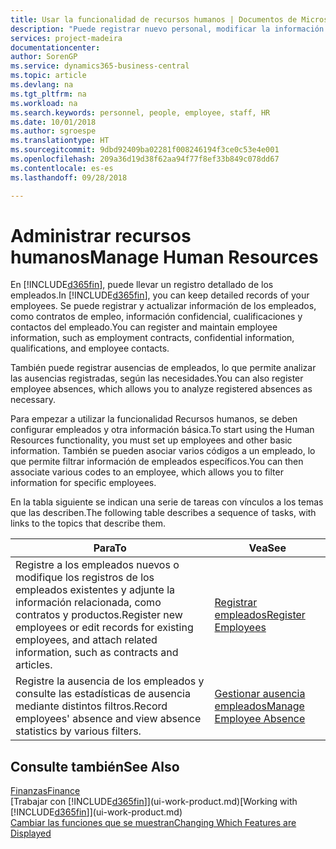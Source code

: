 ```yaml
---
title: Usar la funcionalidad de recursos humanos | Documentos de Microsoft
description: "Puede registrar nuevo personal, modificar la información del personal existente y registrar y analizar las ausencias."
services: project-madeira
documentationcenter: 
author: SorenGP
ms.service: dynamics365-business-central
ms.topic: article
ms.devlang: na
ms.tgt_pltfrm: na
ms.workload: na
ms.search.keywords: personnel, people, employee, staff, HR
ms.date: 10/01/2018
ms.author: sgroespe
ms.translationtype: HT
ms.sourcegitcommit: 9dbd92409ba02281f008246194f3ce0c53e4e001
ms.openlocfilehash: 209a36d19d38f62aa94f77f8ef33b849c078dd67
ms.contentlocale: es-es
ms.lasthandoff: 09/28/2018

---
```

# <a name="manage-human-resources"></a><span data-ttu-id="57ddb-103">Administrar recursos humanos</span><span class="sxs-lookup"><span data-stu-id="57ddb-103">Manage Human Resources</span></span>
<span data-ttu-id="57ddb-104">En [!INCLUDE[d365fin](includes/d365fin_md.md)], puede llevar un registro detallado de los empleados.</span><span class="sxs-lookup"><span data-stu-id="57ddb-104">In [!INCLUDE[d365fin](includes/d365fin_md.md)], you can keep detailed records of your employees.</span></span> <span data-ttu-id="57ddb-105">Se puede registrar y actualizar información de los empleados, como contratos de empleo, información confidencial, cualificaciones y contactos del empleado.</span><span class="sxs-lookup"><span data-stu-id="57ddb-105">You can register and maintain employee information, such as employment contracts, confidential information, qualifications, and employee contacts.</span></span>

<span data-ttu-id="57ddb-106">También puede registrar ausencias de empleados, lo que permite analizar las ausencias registradas, según las necesidades.</span><span class="sxs-lookup"><span data-stu-id="57ddb-106">You can also register employee absences, which allows you to analyze registered absences as necessary.</span></span>

<span data-ttu-id="57ddb-107">Para empezar a utilizar la funcionalidad Recursos humanos, se deben configurar empleados y otra información básica.</span><span class="sxs-lookup"><span data-stu-id="57ddb-107">To start using the Human Resources functionality, you must set up employees and other basic information.</span></span> <span data-ttu-id="57ddb-108">También se pueden asociar varios códigos a un empleado, lo que permite filtrar información de empleados específicos.</span><span class="sxs-lookup"><span data-stu-id="57ddb-108">You can then associate various codes to an employee, which allows you to filter information for specific employees.</span></span>

<span data-ttu-id="57ddb-109">En la tabla siguiente se indican una serie de tareas con vínculos a los temas que las describen.</span><span class="sxs-lookup"><span data-stu-id="57ddb-109">The following table describes a sequence of tasks, with links to the topics that describe them.</span></span>

| <span data-ttu-id="57ddb-110">Para</span><span class="sxs-lookup"><span data-stu-id="57ddb-110">To</span></span> | <span data-ttu-id="57ddb-111">Vea</span><span class="sxs-lookup"><span data-stu-id="57ddb-111">See</span></span> |
| --- | --- |
| <span data-ttu-id="57ddb-112">Registre a los empleados nuevos o modifique los registros de los empleados existentes y adjunte la información relacionada, como contratos y productos.</span><span class="sxs-lookup"><span data-stu-id="57ddb-112">Register new employees or edit records for existing employees, and attach related information, such as contracts and articles.</span></span> |[<span data-ttu-id="57ddb-113">Registrar empleados</span><span class="sxs-lookup"><span data-stu-id="57ddb-113">Register Employees</span></span>](hr-how-register-employees.md) |
| <span data-ttu-id="57ddb-114">Registre la ausencia de los empleados y consulte las estadísticas de ausencia mediante distintos filtros.</span><span class="sxs-lookup"><span data-stu-id="57ddb-114">Record employees' absence and view absence statistics by various filters.</span></span> |[<span data-ttu-id="57ddb-115">Gestionar ausencia empleados</span><span class="sxs-lookup"><span data-stu-id="57ddb-115">Manage Employee Absence</span></span>](hr-how-manage-absence.md) |

## <a name="see-also"></a><span data-ttu-id="57ddb-116">Consulte también</span><span class="sxs-lookup"><span data-stu-id="57ddb-116">See Also</span></span>
[<span data-ttu-id="57ddb-117">Finanzas</span><span class="sxs-lookup"><span data-stu-id="57ddb-117">Finance</span></span>](finance.md)  
<span data-ttu-id="57ddb-118">[Trabajar con [!INCLUDE[d365fin](includes/d365fin_md.md)]](ui-work-product.md)</span><span class="sxs-lookup"><span data-stu-id="57ddb-118">[Working with [!INCLUDE[d365fin](includes/d365fin_md.md)]](ui-work-product.md)</span></span>  
[<span data-ttu-id="57ddb-119">Cambiar las funciones que se muestran</span><span class="sxs-lookup"><span data-stu-id="57ddb-119">Changing Which Features are Displayed</span></span>](ui-experiences.md)        

